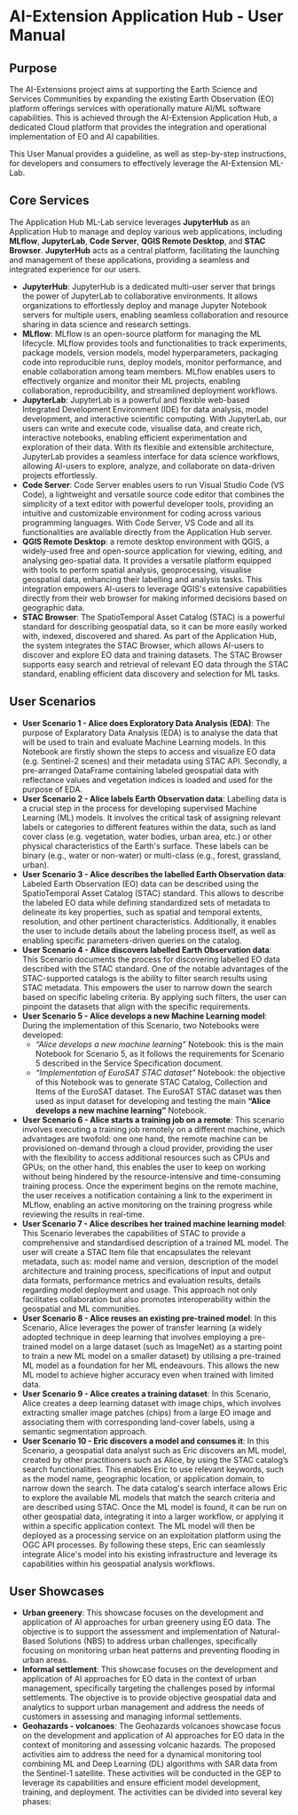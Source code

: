 # AI-Extension Application Hub - User Manual 

## Purpose
The AI-Extensions project aims at supporting the Earth Science and Services Communities by expanding the existing Earth Observation (EO) platform offerings services with operationally mature AI/ML software capabilities. This is achieved through the AI-Extension Application Hub, a dedicated Cloud platform that provides the integration and operational implementation of EO and AI capabilities.  

This User Manual provides a guideline, as well as step-by-step instructions, for developers and consumers to effectively leverage the AI-Extension ML-Lab. 

## Core Services
The Application Hub ML-Lab service leverages **JupyterHub** as an Application Hub to manage and deploy various web applications, including **MLflow**, **JupyterLab**, **Code Server**, **QGIS Remote Desktop**, and **STAC Browser**. **JupyterHub** acts as a central platform, facilitating the launching and management of these applications, providing a seamless and integrated experience for our users.

* **JupyterHub**: JupyterHub is a dedicated multi-user server that brings the power of JupyterLab to collaborative environments. It allows organizations to effortlessly deploy and manage Jupyter Notebook servers for multiple users, enabling seamless collaboration and resource sharing in data science and research settings. 
* **MLflow**: MLflow is an open-source platform for managing the ML lifecycle. MLflow provides tools and functionalities to track experiments, package models, version models, model hyperparameters, packaging code into reproducible runs, deploy models, monitor performance, and enable collaboration among team members. MLflow enables users to effectively organize and monitor their ML projects, enabling collaboration, reproducibility, and streamlined deployment workflows.
* **JupyterLab**: JupyterLab is a powerful and flexible web-based Integrated Development Environment (IDE) for data analysis, model development, and interactive scientific computing. With JupyterLab, our users can write and execute code, visualise data, and create rich, interactive notebooks, enabling efficient experimentation and exploration of their data. With its flexible and extensible architecture, JupyterLab provides a seamless interface for data science workflows, allowing AI-users to explore, analyze, and collaborate on data-driven projects effortlessly. 
* **Code Server**: Code Server enables users to run Visual Studio Code (VS Code), a lightweight and versatile source code editor that combines the simplicity of a text editor with powerful developer tools, providing an intuitive and customizable environment for coding across various programming languages. With Code Server, VS Code and all its functionalities are available directly from the Application Hub server. 
* **QGIS Remote Desktop**: a remote desktop environment with QGIS, a widely-used free and open-source application for viewing, editing, and analysing geo-spatial data. It provides a versatile platform equipped with tools to perform spatial analysis, geoprocessing, visualise geospatial data, enhancing their labelling and analysis tasks. This integration empowers AI-users to leverage QGIS's extensive capabilities directly from their web browser for making informed decisions based on geographic data.
* **STAC Browser**: The SpatioTemporal Asset Catalog (STAC) is a powerful standard for describing geospatial data, so it can be more easily worked with, indexed, discovered and shared. As part of the Application Hub, the system integrates the STAC Browser, which allows AI-users to discover and explore EO data and training datasets. The STAC Browser supports easy search and retrieval of relevant EO data through the STAC standard, enabling efficient data discovery and selection for ML tasks.

## User Scenarios
* **User Scenario 1 - Alice does Exploratory Data Analysis (EDA)**: The purpose of Explaratory Data Analysis (EDA) is to analyse the data that will be used to train and evaluate Machine Learning models. In this Notebook are firstly shown the steps to access and visualize EO data (e.g. Sentinel-2 scenes) and their metadata using STAC API. Secondly, a pre-arranged DataFrame containing labeled geospatial data with reflectance values and vegetation indices is loaded and used for the purpose of EDA.
* **User Scenario 2 - Alice labels Earth Observation data**: Labelling data is a crucial step in the process for developing supervised Machine Learning (ML) models. It involves the critical task of assigning relevant labels or categories to different features within the data, such as land cover class (e.g. vegetation, water bodies, urban area, etc.) or other physical characteristics of the Earth's surface. These labels can be binary (e.g., water or non-water) or multi-class (e.g., forest, grassland, urban).
* **User Scenario 3 - Alice describes the labelled Earth Observation data**: Labeled Earth Observation (EO) data can be described using the SpatioTemporal Asset Catalog (STAC) standard. This allows to describe the labeled EO data while defining standardized sets of metadata to delineate its key properties, such as spatial and temporal extents, resolution, and other pertinent characteristics. Additionally, it enables the user to include details about the labeling process itself, as well as enabling specific parameters-driven queries on the catalog.
* **User Scenario 4 - Alice discovers labelled Earth Observation data**: This Scenario documents the process for discovering labelled EO data described with the STAC standard. One of the notable advantages of the STAC-supported catalogs is the ability to filter search results using STAC metadata. This empowers the user to narrow down the search based on specific labeling criteria. By applying such filters, the user can pinpoint the datasets that align with the specific requirements.
* **User Scenario 5 - Alice develops a new Machine Learning model**: During the implementation of this Scenario, two Notebooks were developed:
    * *“Alice develops a new machine learning”* Notebook: this is the main Notebook for Scenario 5, as it follows the requirements for Scenario 5 described in the Service Specification document. 
    * *“Implementation of EuroSAT STAC dataset”* Notebook: the objective of this Notebook was to generate STAC Catalog, Collection and Items of the EuroSAT dataset. The EuroSAT STAC dataset was then used as input dataset for developing and testing the main **“Alice develops a new machine learning”** Notebook. 
* **User Scenario 6 - Alice starts a training job on a remote**: This scenario involves executing a training job remotely on a different machine, which advantages are twofold: one one hand, the remote machine can be provisioned on-demand through a cloud provider, providing the user with the flexibility to access additional resources such as CPUs and GPUs; on the other hand, this enables the user to keep on working without being hindered by the resource-intensive and time-consuming training process. Once the experiment begins on the remote machine, the user receives a notification containing a link to the experiment in MLflow, enabling an active monitoring on the training progress while reviewing the results in real-time. 
* **User Scenario 7 ​- Alice describes her trained machine learning model**: This Scenario leverabes the capabilities of STAC to provide a comprehensive and standardised description of a trained ML model. The user will create a STAC Item file that encapsulates the relevant metadata, such as: model name and version, description of the model architecture and training process, specifications of input and output data formats, performance metrics and evaluation results, details regarding model deployment and usage. This approach not only facilitates collaboration but also promotes interoperability within the geospatial and ML communities.
* **User Scenario 8 -​ Alice reuses an existing pre-trained model**: In this Scenario, Alice leverages the power of transfer learning (a widely adopted technique in deep learning that involves employing a pre-trained model on a large dataset (such as ImageNet) as a starting point to train a new ML model on a smaller dataset) by utilising a pre-trained ML model as a foundation for her ML endeavours. This allows the new ML model to achieve higher accuracy even when trained with limited data.
* **User Scenario 9 - Alice creates a training dataset**: In this Scenario, Alice creates a deep learning dataset with image chips, which involves extracting smaller image patches (chips) from a large EO image and associating them with corresponding land-cover labels, using a semantic segmentation approach. 
* **User Scenario 10 - Eric discovers a model and consumes it**: In this Scenario, a geospatial data analyst such as Eric discovers an ML model, created by other practitioners such as Alice, by using the STAC catalog’s search functionalities. This enables Eric to use relevant keywords, such as the model name, geographic location, or application domain, to narrow down the search. The data catalog's search interface allows Eric to explore the available ML models that match the search criteria and are described using STAC. Once the ML model is found, it can be run on other geospatial data, integrating it into a larger workflow, or applying it within a specific application context. The ML model will then be deployed as a processing service on an exploitation platform using the OGC API processes. By following these steps, Eric can seamlessly integrate Alice's model into his existing infrastructure and leverage its capabilities within his geospatial analysis workflows.

## User Showcases

* **Urban greenery**: This showcase focuses on the development and application of AI approaches for urban greenery using EO data. The objective is to support the assessment and implementation of Natural-Based Solutions (NBS) to address urban challenges, specifically focusing on monitoring urban heat patterns and preventing flooding in urban areas. 
* **Informal settlement**: This showcase focuses on the development and application of AI approaches for EO data in the context of urban management, specifically targeting the challenges posed by informal settlements. The objective is to provide objective geospatial data and analytics to support urban management and address the needs of customers in assessing and managing informal settlements.
* **Geohazards - volcanoes**: The Geohazards volcanoes showcase focus on the development and application of AI approaches for EO data in the context of monitoring and assessing volcanic hazards. The proposed activities aim to address the need for a dynamical monitoring tool combining ML and Deep Learning (DL) algorithms with SAR data from the Sentinel-1 satellite. These activities will be conducted in the GEP to leverage its capabilities and ensure efficient model development, training, and deployment. The activities can be divided into several key phases:




